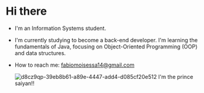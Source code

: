 <h1> Hi there </h1>          

- I'm an Information Systems student.
- I'm currently studying to become a back-end developer. I'm learning the fundamentals of Java, focusing on Object-Oriented Programming (OOP) and data structures.

-  How to reach me: fabiomoisessa14@gmail.com





    ![d8cz9qp-39eb8b61-a89e-4447-add4-d085cf20e512](https://github.com/user-attachments/assets/a0ae5624-41d6-45fb-a630-4a5174e78f55)
    I'm the prince saiyan!!
